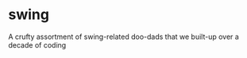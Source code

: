 swing
=====

A crufty assortment of swing-related doo-dads that we built-up over a decade of coding
